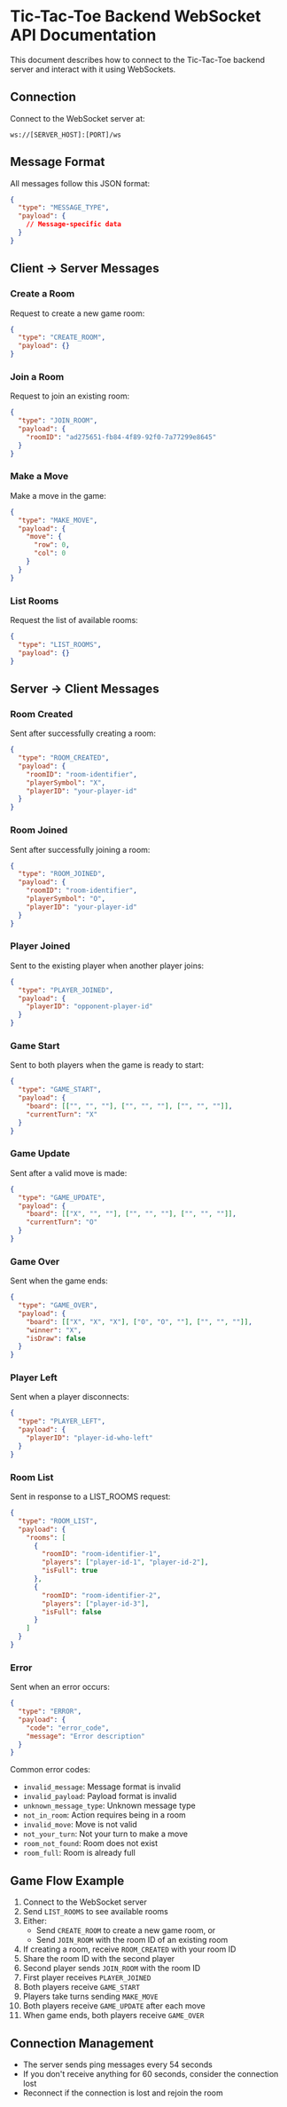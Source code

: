 # Tic-Tac-Toe Backend WebSocket API Documentation

This document describes how to connect to the Tic-Tac-Toe backend server and interact with it using WebSockets.

## Connection

Connect to the WebSocket server at:
```
ws://[SERVER_HOST]:[PORT]/ws
```

## Message Format

All messages follow this JSON format:
```json
{
  "type": "MESSAGE_TYPE",
  "payload": {
    // Message-specific data
  }
}
```

## Client → Server Messages

### Create a Room
Request to create a new game room:
```json
{
  "type": "CREATE_ROOM",
  "payload": {}
}
```

### Join a Room
Request to join an existing room:
```json
{
  "type": "JOIN_ROOM",
  "payload": {
    "roomID": "ad275651-fb84-4f89-92f0-7a77299e8645"
  }
}
```

### Make a Move
Make a move in the game:
```json
{
  "type": "MAKE_MOVE",
  "payload": {
    "move": {
      "row": 0,
      "col": 0
    }
  }
}
```

### List Rooms
Request the list of available rooms:
```json
{
  "type": "LIST_ROOMS",
  "payload": {}
}
```

## Server → Client Messages

### Room Created
Sent after successfully creating a room:
```json
{
  "type": "ROOM_CREATED",
  "payload": {
    "roomID": "room-identifier",
    "playerSymbol": "X",
    "playerID": "your-player-id"
  }
}
```

### Room Joined
Sent after successfully joining a room:
```json
{
  "type": "ROOM_JOINED",
  "payload": {
    "roomID": "room-identifier",
    "playerSymbol": "O",
    "playerID": "your-player-id"
  }
}
```

### Player Joined
Sent to the existing player when another player joins:
```json
{
  "type": "PLAYER_JOINED",
  "payload": {
    "playerID": "opponent-player-id"
  }
}
```

### Game Start
Sent to both players when the game is ready to start:
```json
{
  "type": "GAME_START",
  "payload": {
    "board": [["", "", ""], ["", "", ""], ["", "", ""]],
    "currentTurn": "X"
  }
}
```

### Game Update
Sent after a valid move is made:
```json
{
  "type": "GAME_UPDATE",
  "payload": {
    "board": [["X", "", ""], ["", "", ""], ["", "", ""]],
    "currentTurn": "O"
  }
}
```

### Game Over
Sent when the game ends:
```json
{
  "type": "GAME_OVER",
  "payload": {
    "board": [["X", "X", "X"], ["O", "O", ""], ["", "", ""]],
    "winner": "X",
    "isDraw": false
  }
}
```

### Player Left
Sent when a player disconnects:
```json
{
  "type": "PLAYER_LEFT",
  "payload": {
    "playerID": "player-id-who-left"
  }
}
```

### Room List
Sent in response to a LIST_ROOMS request:
```json
{
  "type": "ROOM_LIST",
  "payload": {
    "rooms": [
      {
        "roomID": "room-identifier-1",
        "players": ["player-id-1", "player-id-2"],
        "isFull": true
      },
      {
        "roomID": "room-identifier-2",
        "players": ["player-id-3"],
        "isFull": false
      }
    ]
  }
}
```

### Error
Sent when an error occurs:
```json
{
  "type": "ERROR",
  "payload": {
    "code": "error_code",
    "message": "Error description"
  }
}
```

Common error codes:
- `invalid_message`: Message format is invalid
- `invalid_payload`: Payload format is invalid
- `unknown_message_type`: Unknown message type
- `not_in_room`: Action requires being in a room
- `invalid_move`: Move is not valid
- `not_your_turn`: Not your turn to make a move
- `room_not_found`: Room does not exist
- `room_full`: Room is already full

## Game Flow Example

1. Connect to the WebSocket server
2. Send `LIST_ROOMS` to see available rooms
3. Either:
   - Send `CREATE_ROOM` to create a new game room, or
   - Send `JOIN_ROOM` with the room ID of an existing room
4. If creating a room, receive `ROOM_CREATED` with your room ID
5. Share the room ID with the second player
6. Second player sends `JOIN_ROOM` with the room ID
7. First player receives `PLAYER_JOINED`
8. Both players receive `GAME_START`
9. Players take turns sending `MAKE_MOVE`
10. Both players receive `GAME_UPDATE` after each move
11. When game ends, both players receive `GAME_OVER`

## Connection Management

- The server sends ping messages every 54 seconds
- If you don't receive anything for 60 seconds, consider the connection lost
- Reconnect if the connection is lost and rejoin the room
